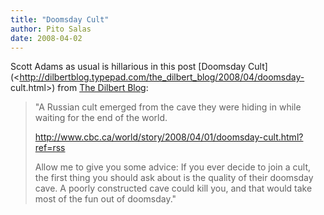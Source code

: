 ```yaml
---
title: "Doomsday Cult"
author: Pito Salas
date: 2008-04-02
---
```




Scott Adams as usual is hillarious in this post [Doomsday
Cult](<http://dilbertblog.typepad.com/the_dilbert_blog/2008/04/doomsday-
cult.html>) from [The Dilbert
Blog](<http://dilbertblog.typepad.com/the_dilbert_blog/index.rdf>):

> "A Russian cult emerged from the cave they were hiding in while waiting for
> the end of the world.
>
> <http://www.cbc.ca/world/story/2008/04/01/doomsday-cult.html?ref=rss>
>
> Allow me to give you some advice: If you ever decide to join a cult, the
> first thing you should ask about is the quality of their doomsday cave. A
> poorly constructed cave could kill you, and that would take most of the fun
> out of doomsday."


